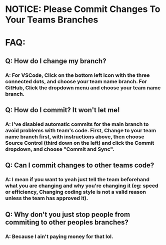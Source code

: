 # NOTICE: Please Commit Changes To Your Teams Branches

# FAQ:

## Q: How do I change my branch?

### A: For VSCode, Click on the bottom left icon with the three connected dots, and choose your team name branch. For GitHub, Click the dropdown menu and choose your team name branch.

## Q: How do I commit? It won't let me!

### A: I've disabled automatic commits for the main branch to avoid problems with team's code. First, Change to your team name branch first, with instructions above, then choose Source Control (third down on the left) and click the Commit dropdown, and choose "Commit and Sync".

## Q: Can I commit changes to other teams code?

### A: I mean if you want to yeah just tell the team beforehand what you are changing and why you're changing it (eg: speed or efficiency, Changing coding style is not a valid reason unless the team has approved it).

## Q: Why don't you just stop people from commiting to other peoples branches?

### A: Because I ain't paying money for that lol.